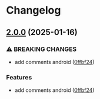 # Changelog

## [2.0.0](https://github.com/1abhishekpandey/abhishek-kotlin/compare/v1.0.0...v2.0.0) (2025-01-16)

### ⚠ BREAKING CHANGES

* add comments android ([0ffbf24](https://github.com/1abhishekpandey/abhishek-kotlin/commit/0ffbf24))

### Features

* add comments android ([0ffbf24](https://github.com/1abhishekpandey/abhishek-kotlin/commit/0ffbf24))

